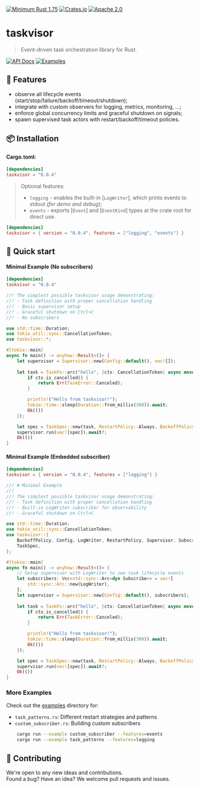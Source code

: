 [![Minimum Rust 1.75](https://img.shields.io/badge/rust-1.75%2B-orange.svg)](https://rust-lang.org)
[![Crates.io](https://img.shields.io/crates/v/taskvisor.svg)](https://crates.io/crates/taskvisor)
[![Apache 2.0](https://img.shields.io/badge/license-Apache2.0-orange.svg)](./LICENSE)

# taskvisor
> Event-driven task orchestration library for Rust.

<div>
  <a href="https://docs.rs/taskvisor/latest/taskvisor/"><img alt="API Docs" src="https://img.shields.io/badge/API%20Docs-4d76ae?style=for-the-badge&logo=rust&logoColor=white"></a>
  <a href="./examples/"><img alt="Examples" src="https://img.shields.io/badge/Examples-2ea44f?style=for-the-badge&logo=github&logoColor=white"></a>
</div>

## 📖 Features
- observe all lifecycle events (start/stop/failure/backoff/timeout/shutdown);
- integrate with custom observers for logging, metrics, monitoring, ...;
- enforce global concurrency limits and graceful shutdown on signals;
- spawn supervised task actors with restart/backoff/timeout policies.

## 📦 Installation
#### Cargo.toml:
```toml
[dependencies]
taskvisor = "0.0.4"
```

> Optional features:
>  - `logging` - enables the built-in [`LogWriter`], which prints events to stdout _(for demo and debug)_;
>  - `events` - exports [`Event`] and [`EventKind`] types at the crate root for direct use.

```toml
[dependencies]
taskvisor = { version = "0.0.4", features = ["logging", "events"] }
```

## 📝 Quick start
#### Minimal Example (No subscribers)
```toml
[dependencies]
taskvisor = "0.0.4"
```
```rust
//! The simplest possible taskvisor usage demonstrating:
//! - Task definition with proper cancellation handling
//! - Basic supervisor setup
//! - Graceful shutdown on Ctrl+C
//! - No subscribers

use std::time::Duration;
use tokio_util::sync::CancellationToken;
use taskvisor::*;

#[tokio::main]
async fn main() -> anyhow::Result<()> {
    let supervisor = Supervisor::new(Config::default(), vec![]);
    
    let task = TaskFn::arc("hello", |ctx: CancellationToken| async move {
        if ctx.is_cancelled() {
            return Err(TaskError::Canceled);
        }

        println!("Hello from taskvisor!");
        tokio::time::sleep(Duration::from_millis(300)).await;
        Ok(())
    });

    let spec = TaskSpec::new(task, RestartPolicy::Always, BackoffPolicy::default(), None);
    supervisor.run(vec![spec]).await?;
    Ok(())
}
```

#### Minimal Example (Embedded subscriber)
```toml
[dependencies]
taskvisor = { version = "0.0.4", features = ["logging"] }
```
```rust
//! # Minimal Example
//!
//! The simplest possible taskvisor usage demonstrating:
//! - Task definition with proper cancellation handling
//! - Built-in LogWriter subscriber for observability
//! - Graceful shutdown on Ctrl+C

use std::time::Duration;
use tokio_util::sync::CancellationToken;
use taskvisor::{
    BackoffPolicy, Config, LogWriter, RestartPolicy, Supervisor, Subscribe, TaskError, TaskFn,
    TaskSpec,
};

#[tokio::main]
async fn main() -> anyhow::Result<()> {
    // Setup supervisor with LogWriter to see task lifecycle events
    let subscribers: Vec<std::sync::Arc<dyn Subscribe>> = vec![
        std::sync::Arc::new(LogWriter),
    ];
    let supervisor = Supervisor::new(Config::default(), subscribers);
    
    let task = TaskFn::arc("hello", |ctx: CancellationToken| async move {
        if ctx.is_cancelled() {
            return Err(TaskError::Canceled);
        }

        println!("Hello from taskvisor!");
        tokio::time::sleep(Duration::from_millis(300)).await;
        Ok(())
    });

    let spec = TaskSpec::new(task, RestartPolicy::Always, BackoffPolicy::default(), None);
    supervisor.run(vec![spec]).await?;
    Ok(())
}
```

### More Examples
Check out the [examples](./examples) directory for:
- `task_patterns.rs`: Different restart strategies and patterns
- `custom_subscriber.rs`: Building custom subscribers

```bash
    cargo run --example custom_subscriber --features=events
    cargo run --example task_patterns --features=logging
```

## 🤝 Contributing
We're open to any new ideas and contributions.  
Found a bug? Have an idea? We welcome pull requests and issues.
